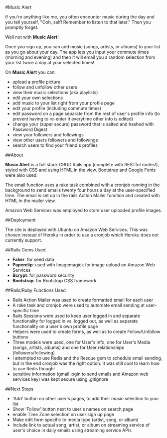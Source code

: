 #Music Alert

If you're anything like me, you often encounter music during the day and you tell yourself, "Ooh, self! Remember to listen to that later." Then you promptly forget. 

Well not with **Music Alert**! 

Once you sign up, you can add music (songs, artists, or albums) to your list as you go about your day. The app lets you input your commute times (morning and evening) and then it will email you a random selection from your list twice a day at your selected times! 

On **Music Alert** you can:  

* upload a profile picture  
* follow and unfollow other users  
* view their  music selections (aka playlists)  
* edit your own selections  
* add music to your list right from your profile page  
* edit your profile (including commute times)  
* edit password on a page separate from the rest of user's profile info (to prevent having to re-enter it everytime other info is edited)
* change your (super secure) password that is salted and hashed with Password Digest  
* view your followers and followings  
* view other users followers and followings  
* search users to find your friend's profiles  

##About

**Music Alert** is a full stack CRUD Rails app (complete with RESTful routes!), styled with CSS and using HTML in the view. Bootstrap and Google Fonts were also used. 

The email function uses a rake task combined with a cronjob running in the background to send emails twenty four hours a day at the user-specified time. The email is set up in the rails Action Mailer function and created with HTML in the mailer view. 

Amazon Web Services was employed to store user uploaded profile images. 

##Deployment 

The site is deployed with Ubuntu on Amazon Web Services. This was chosen instead of Heroku in order to use a cronjob which Heroku does not currently support.


##Rails Gems Used
* **Faker**: for seed data  
* **Paperclip**: used with Imagemagick for image upload on Amazon Web Services  
* **Bcrypt**: for password security  
* **Bootstrap**: for Bootstrap CSS framework  

##Rails/Ruby Functions Used
* Rails Action Mailer was used to create formatted email for each user
* A rake task and cronjob were used to automate email sending at user-specific time
* Rails Sessions were used to keep user logged in and separate functionality for logged in vs. logged out, as well as separate functionality on a user's own profile page
* Helpers were used to create forms, as well as to create Follow/Unfollow buttons
* Three models were used, one for User's info, one for User's Media (songs, artists, albums) and one for User relationships (followers/following)
* I attempted to use Redis and the Resque gem to schedule email sending, but in the end cronjob was the right option. It was still cool to learn how to use Redis though!
* sensitive information (gmail login to send emails and Amazon web services key) was kept secure using .gitignore

##Next Steps
* 'Add' button on other user's pages, to add their music selection to your list
* Show 'Follow' button next to user's names on search page
* enable Time Zone selection on user sign up page
* Make edit form specific to media type (artist, song, or album)
* Include link to actual song, artist, or album on streaming service of user's choice in daily emails using streaming service APIs





